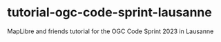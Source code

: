 # tutorial-ogc-code-sprint-lausanne
MapLibre and friends tutorial for the OGC Code Sprint 2023 in Lausanne
